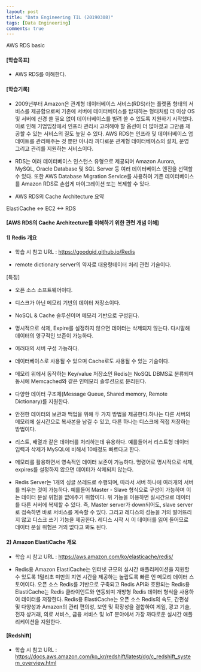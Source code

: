 ```yaml
---
layout: post
title: "Data Engineering TIL (20190308)"
tags: [Data Engineering]
comments: true
---
```



AWS RDS basic


#### [학습목표]

- AWS RDS를 이해한다.


#### [학습기록]

- 2009년부터 Amazon은 관계형 데이터베이스 서비스(RDS)라는 플랫폼 형태의 서비스를 제공함으로써 기존에 서버에 데이터베이스를 탑재하는 형태처럼 더 이상 OS 및 서버에 신경 쓸 필요 없이 데이터베이스를 빌려 쓸 수 있도록 지원하기 시작했다. 이로 인해 기업입장에서 인프라 관리시 고려해야 할 옵션이 더 많아졌고 그만큼 제공할 수 있는 서비스의 질도 높일 수 있다. AWS RDS는 인프라 및 데이터베이스 업데이트를 관리해주는 것 뿐만 아니라 까다로운 관계형 데이터베이스의 설치, 운영 그리고 관리를 지원하는 서비스이다.


- RDS는 여러 데이터베이스 인스턴스 유형으로 제공되며 Amazon Aurora, MySQL, Oracle Database 및 SQL Server 등 여러 데이터베이스 엔진을 선택할 수 있다. 또한 AWS Database Migration Service를 사용하여 기존 데이터베이스를 Amazon RDS로 손쉽게 마이그레이션 또는 복제할 수 있다.


- AWS RDS의 Cache Architecture 요약


ElastiCache <-> EC2 <-> RDS


#### [AWS RDS의 Cache Architecture를 이해하기 위한 관련 개념 이해]

#### 1) Redis 개요

- 학습 시 참고 URL : https://goodgid.github.io/Redis


- remote dictionary server의 약자로 대용량데이터 처리 관련 기술이다.


[특징]

- 오픈 소스 소프트웨어이다.


- 디스크가 아닌 메모리 기반의 데이터 저장소이다.


- NoSQL & Cache 솔루션이며 메모리 기반으로 구성된다.


- 명시적으로 삭제, Expire를 설정하지 않으면 데이터는 삭제되지 않는다. 다시말해 데이터의 영구적인 보존이 가능하다.


- 여러대의 서버 구성 가능하다.


- 데이터베이스로 사용될 수 있으며 Cache로도 사용될 수 있는 기술이다.


- 메모리 위에서 동작하는 Key/value 저장소인 Redis는 NoSQL DBMS로 분류되며 동시에 Memcached와 같은 인메모리 솔루션으로 분리된다.


- 다양한 데이터 구조체(Message Queue, Shared memory, Remote Dictionary)를 지원한다.


- 안전한 데이터의 보관과 백업을 위해 두 가지 방법을 제공한다.하나는 다른 서버의 메모리에 실시간으로 복사본을 남길 수 있고, 다른 하나는 디스크에 직접 저장하는 방법이다.


- 리스트, 배열과 같은 데이터를 처리하는데 유용하다. 예를들어서 리스트형 데이터 입력과 삭제가 MySQL에 비해서 10배정도 빠르다고 한다.


- 메모리를 활용하면서 영속적인 데이터 보존이 가능하다. 명령어로 명시적으로 삭제, expires를 설정하지 않으면 데이터가 삭제되지 않는다.


- Redis Server는 1개의 싱글 쓰레드로 수행되며, 따라서 서버 하나에 여러개의 서버를 띄우는 것이 가능하다. 예를들어 Master - Slave 형식으로 구성이 가능하며 이는 데이터 분실 위험을 없애주기 위함이다. 위 기능을 이용하면 실시간으로 데이터를 다른 서버에 복제할 수 있다. 즉, Master server가 down되어도, slave server로 접속하면 바로 서비스를 계속할 수 있다. 그리고 레디스의 성능을 거의 떨어뜨리지 않고 디스크 쓰기 기능을 제공한다. 레디스 시작 시 이 데이터를 읽어 들어므로 데이터 분실 위험은 거의 없다고 봐도 된다.



#### 2) Amazon ElastiCache 개요

- 학습 시 참고 URL : https://aws.amazon.com/ko/elasticache/redis/


- Redis용 Amazon ElastiCache는 인터넷 규모의 실시간 애플리케이션을 지원할 수 있도록 1밀리초 미만의 지연 시간을 제공하는 놀랍도록 빠른 인 메모리 데이터 스토어이다. 오픈 소스 Redis를 기반으로 구축되고 Redis API와 호환되는 Redis용 ElastiCache는 Redis 클라이언트와 연동되며 개방형 Redis 데이터 형식을 사용하여 데이터를 저장한다. Redis용 ElastiCache는 오픈 소스 Redis의 속도, 간편성 및 다양성과 Amazon의 관리 편의성, 보안 및 확장성을 결합하여 게임, 광고 기술, 전자 상거래, 의료 서비스, 금융 서비스 및 IoT 분야에서 가장 까다로운 실시간 애플리케이션을 지원한다.


#### [Redshift]

- 학습 시 참고 URL : https://docs.aws.amazon.com/ko_kr/redshift/latest/dg/c_redshift_system_overview.html
